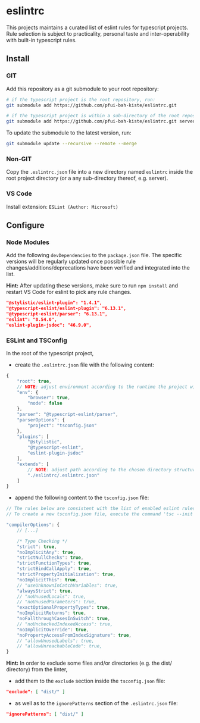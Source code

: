 # eslintrc
This projects maintains a curated list of eslint rules for typescript projects.
Rule selection is subject to practicality, personal taste and inter-operability with built-in typescript rules.

## Install

### GIT

Add this repository as a git submodule to your root repository:
```bash
# if the typescript project is the root repository, run:
git submodule add https://github.com/pfui-bah-kiste/eslintrc.git

# if the typescript project is within a sub-directory of the root repository, e.g. server, run:
git submodule add https://github.com/pfui-bah-kiste/eslintrc.git server/eslintrc
```

To update the submodule to the latest version, run:
```bash
git submodule update --recursive --remote --merge
```

### Non-GIT

Copy the ```.eslintrc.json``` file into a new directory named ```eslintrc``` inside the root project directory (or a any sub-directory thereof, e.g. server).

### VS Code

Install extension:
```ESLint (Author: Microsoft)```

## Configure

### Node Modules

Add the following ```devDependencies``` to the ```package.json``` file. The specific versions will be regularly updated once possible rule changes/additions/deprecations have been verified and integrated into the list.

__Hint:__ After updating these versions, make sure to run ```npm install``` and restart VS Code for eslint to pick any rule changes.

```json
"@stylistic/eslint-plugin": "1.4.1",
"@typescript-eslint/eslint-plugin": "6.13.1",
"@typescript-eslint/parser": "6.13.1",
"eslint": "8.54.0",
"eslint-plugin-jsdoc": "46.9.0",
```

### ESLint and TSConfig

In the root of the typescript project,

* create the ```.eslintrc.json``` file with the following content:
```javascript
{
    "root": true,
    // NOTE: adjust environment according to the runtime the project will be executed in
    "env": {
        "browser": true,
        "node": false
    },
    "parser": "@typescript-eslint/parser",
    "parserOptions": {
        "project": "tsconfig.json"
    },
    "plugins": [
        "@stylistic",
        "@typescript-eslint",
        "eslint-plugin-jsdoc"
    ],
    "extends": [
        // NOTE: adjust path according to the chosen directory structure
        "./eslintrc/.eslintrc.json"
    ]
}
```

* append the following content to the ```tsconfig.json``` file:
```javascript
// The rules below are consistent with the list of enabled eslint rules.
// To create a new tsconfig.json file, execute the command 'tsc --init'.

"compilerOptions": {
    // [...]

    /* Type Checking */
    "strict": true,
    "noImplicitAny": true,
    "strictNullChecks": true,
    "strictFunctionTypes": true,
    "strictBindCallApply": true,
    "strictPropertyInitialization": true,
    "noImplicitThis": true,
    // "useUnknownInCatchVariables": true,
    "alwaysStrict": true,
    // "noUnusedLocals": true,
    // "noUnusedParameters": true,
    "exactOptionalPropertyTypes": true,
    "noImplicitReturns": true,
    "noFallthroughCasesInSwitch": true,
    // "noUncheckedIndexedAccess": true,
    "noImplicitOverride": true,
    "noPropertyAccessFromIndexSignature": true,
    // "allowUnusedLabels": true,
    // "allowUnreachableCode": true,
}
```

__Hint:__ In order to exclude some files and/or directories (e.g. the dist/ directory) from the linter,
* add them to the ```exclude``` section inside the ```tsconfig.json``` file:

```json
"exclude": [ "dist/" ]
```

* as well as to the ```ignorePatterns``` section of the ```.eslintrc.json``` file:

```json
"ignorePatterns": [ "dist/" ]
```
